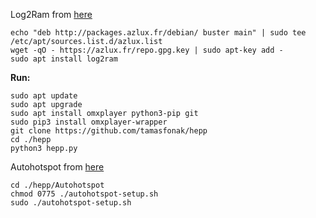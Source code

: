 Log2Ram from [here](https://github.com/azlux/log2ram)
```
echo "deb http://packages.azlux.fr/debian/ buster main" | sudo tee /etc/apt/sources.list.d/azlux.list
wget -qO - https://azlux.fr/repo.gpg.key | sudo apt-key add -
sudo apt install log2ram
```
**Run:**
```
sudo apt update
sudo apt upgrade
sudo apt install omxplayer python3-pip git
sudo pip3 install omxplayer-wrapper
git clone https://github.com/tamasfonak/hepp
cd ./hepp
python3 hepp.py
```
Autohotspot from [here](https://www.raspberryconnect.com/projects/65-raspberrypi-hotspot-accesspoints/183-raspberry-pi-automatic-hotspot-and-static-hotspot-installer)
```
cd ./hepp/Autohotspot
chmod 0775 ./autohotspot-setup.sh
sudo ./autohotspot-setup.sh
```
